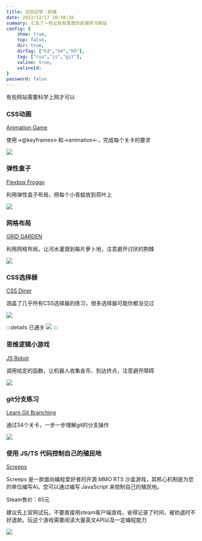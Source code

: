 ```yaml
---
title: 边玩边学：前端
date: 2022/12/17 20:58:18
summary: 汇总了一些比较有意思的前端学习网站
config: {
    show: true,
    top: false,
    dir: true,
    dirTag: ["h3","h4","h5"],
    tag: ["css","js","git"],
    valine: true,
    valineId: 
}
password: false
---
```


有些网站需要科学上网才可以

### CSS动画

[Animation Game](https://css-animations.io/)

使用->@keyframes<-和->animation<-，完成每个关卡的要求

<img src="https://cdn.chenyingshuang.cn/blog/other/BianWanBianXueQianDuan/1.jpg" />

### 弹性盒子

[Flexbox Froggy](https://flexboxfroggy.com/)

利用弹性盒子布局，把每个小青蛙放到荷叶上

<img src="https://cdn.chenyingshuang.cn/blog/other/BianWanBianXueQianDuan/2.jpg" />

### 网格布局

[GRID GARDEN](https://cssgridgarden.com/)

利用网格布局，让河水灌溉到每片萝卜地，注意避开讨厌的荆棘

<img src="https://cdn.chenyingshuang.cn/blog/other/BianWanBianXueQianDuan/3.jpg" />

### CSS选择器

[CSS Diner](https://flukeout.github.io/)

涵盖了几乎所有CSS选择器的练习，很多选择器可能你都没见过

<img src="https://cdn.chenyingshuang.cn/blog/other/BianWanBianXueQianDuan/4.jpg" />

:::details 已通关
<img src="https://cdn.chenyingshuang.cn/blog/other/BianWanBianXueQianDuan/8.jpg" />
:::


### 思维逻辑小游戏

[JS Robot](https://lab.reaal.me/jsrobot)

调用给定的函数，让机器人收集金币、到达终点，注意避开障碍

<img src="https://cdn.chenyingshuang.cn/blog/other/BianWanBianXueQianDuan/5.jpg" />

### git分支练习

[Learn Git Branching](https://learngitbranching.js.org/)

通过34个关卡，一步一步理解git的分支操作

<img src="https://cdn.chenyingshuang.cn/blog/other/BianWanBianXueQianDuan/6.jpg" />

### 使用 JS/TS 代码控制自己的殖民地

[Screeps](https://screeps.com/)

Screeps 是一款面向编程爱好者的开源 MMO RTS 沙盒游戏，其核心机制是为您的单位编写AI。您可以通过编写 JavaScript 来控制自己的殖民地。

Steam售价：65元

建议先上官网试玩，不要直接用steam客户端游戏，省得记录了时间，被劝退时不好退款。玩这个游戏需要阅读大量英文API以及一定编程能力

<img src="https://cdn.chenyingshuang.cn/blog/other/BianWanBianXueQianDuan/7.jpg" />